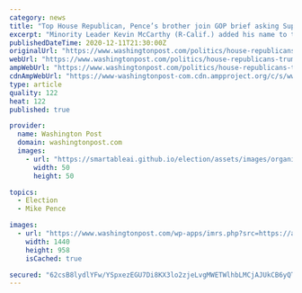 ```yaml
---
category: news
title: "Top House Republican, Pence’s brother join GOP brief asking Supreme Court to effectively overturn election"
excerpt: "Minority Leader Kevin McCarthy (R-Calif.) added his name to the amicus brief filed in the case along with 19 other Republicans."
publishedDateTime: 2020-12-11T21:30:00Z
originalUrl: "https://www.washingtonpost.com/politics/house-republicans-trump-biden/2020/12/11/66b4a9e2-3be4-11eb-9276-ae0ca72729be_story.html"
webUrl: "https://www.washingtonpost.com/politics/house-republicans-trump-biden/2020/12/11/66b4a9e2-3be4-11eb-9276-ae0ca72729be_story.html"
ampWebUrl: "https://www.washingtonpost.com/politics/house-republicans-trump-biden/2020/12/11/66b4a9e2-3be4-11eb-9276-ae0ca72729be_story.html?outputType=amp"
cdnAmpWebUrl: "https://www-washingtonpost-com.cdn.ampproject.org/c/s/www.washingtonpost.com/politics/house-republicans-trump-biden/2020/12/11/66b4a9e2-3be4-11eb-9276-ae0ca72729be_story.html?outputType=amp"
type: article
quality: 122
heat: 122
published: true

provider:
  name: Washington Post
  domain: washingtonpost.com
  images:
    - url: "https://smartableai.github.io/election/assets/images/organizations/washingtonpost.com-50x50.jpg"
      width: 50
      height: 50

topics:
  - Election
  - Mike Pence

images:
  - url: "https://www.washingtonpost.com/wp-apps/imrs.php?src=https://arc-anglerfish-washpost-prod-washpost.s3.amazonaws.com/public/AZLIICR35QI6XETWVYGKOJZJXY.jpg&w=1440"
    width: 1440
    height: 958
    isCached: true

secured: "62csB8lydlYFw/YSpxezEGU7Di8KX3lo2zjeLvgMWETWlhbLMCjAJUkCB6yQTBz5doFlYuM41knuQLjeVkQCl+w/Q4kFui60OZlRyE9NCWRymipCthEqMBIve5wnEPGqK4hRuJOilA1oseElCJiNqz8q7LfdAx2ai7kjo/aKZlXjRxxRXtyptPD1vhBbbo3Oanv6jJ/34ps4+enS/G1L3Rg9a/+MMOcpV4rFfwsX6pfoqkREeIzi8+J6H4xwVeCFndj9/FfqvUB+LkQL8ua8FzZumFFmqEz9SABL3hqUrWWNN06k+Ltfljf9JBv2DTLrQs8QvXmaD4Hr3oqoUbgiLNGinjYDIHnnpy/Zn2viPK8=;qSRbA/PMz+ECvQxzLDrUog=="
---
```


